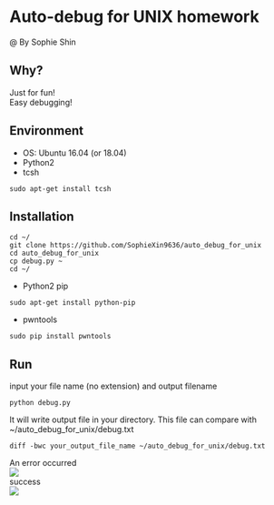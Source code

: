 # Auto-debug for UNIX homework

@ By Sophie Shin

## Why?
Just for fun! <br>
Easy debugging!

## Environment
* OS: Ubuntu 16.04 (or 18.04)
* Python2
* tcsh
```
sudo apt-get install tcsh
```

## Installation
```
cd ~/
git clone https://github.com/SophieXin9636/auto_debug_for_unix
cd auto_debug_for_unix
cp debug.py ~
cd ~/
```

* Python2 pip
```
sudo apt-get install python-pip
```
* pwntools
```shell
sudo pip install pwntools
```


## Run
input your file name (no extension) and output filename
```
python debug.py
```

It will write output file in your directory.
This file can compare with ~/auto_debug_for_unix/debug.txt

```shell
diff -bwc your_output_file_name ~/auto_debug_for_unix/debug.txt
```

An error occurred <br>
![](https://i.imgur.com/fEgXwAy.png)
<br>
success <br>
![](https://i.imgur.com/nbXcKAt.png)
